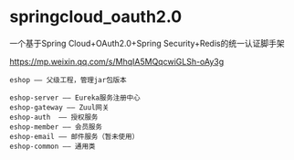 # springcloud_oauth2.0
一个基于Spring Cloud+OAuth2.0+Spring Security+Redis的统一认证脚手架

https://mp.weixin.qq.com/s/MhqIA5MQqcwiGLSh-oAy3g

    eshop —— 父级工程，管理jar包版本
    
    eshop-server —— Eureka服务注册中心
    eshop-gateway —— Zuul网关
    eshop-auth  —— 授权服务
    eshop-member —— 会员服务
    eshop-email —— 邮件服务（暂未使用）
    eshop-common —— 通用类
